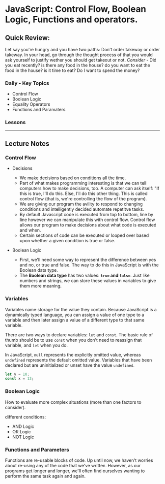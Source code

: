 # JavaScript: Control Flow, Boolean Logic, Functions and operators.

## Quick Review: 
Let say you're hungry and you have two paths: Don't order takeway or order takeway. 
In your head, go through the thought process of that you would ask yourself to justify wether you should get takeout or not. 
*Consider* - Did you eat recently? is there any food in the house? do you want to eat the food in the house? is it time to eat? Do I want to spend the money?

### Daily - Key Topics
- Control Flow
- Boolean Logic
- Equality Operators
- Functions and Paramaters

### Lessons

<hr>

## Lecture Notes

### Control Flow
- Decisions  
  - We make decisions based on conditions all the time. 
  - Part of what makes programming interesting is that we can tell computers how to make decisions, too. A computer can ask itself: "If this is true, I'll do this. Else, I'll do this other thing. This is called control flow (that is, we're controlling the flow of the program).
  - We are giving our program the avility to respond to changing conditions and intelligently decided automate repetitve tasks.
  - By default Javascript code is executed from top to bottom, line by line however we can manipulate this with control flow. Control flow allows our program to make decisions about what code is executed and when. 
  - Certain sections of code can be executed or looped over based upon whether a given condition is true or false.

- Boolean Logic
  - First, we'll need some way to represent the difference between yes and no, or true and false. The way to do this in JavaScript is with the Boolean data type.
  - The **Boolean data type** has two values: **`true` and `false`**. Just like numbers and strings, we can store these values in variables to give them more meaning.

### Variables

Variables name storage for the value they contain.  Because JavaScript is a dynamically typed language, you can assign a value of one type to a variable and
then later assign a value of a different type to that same variable. 

There are two ways to declare variables: `let` and `const`. The basic rule of thumb should be to use `const` when you don't need to reassign that variable, and `let` when you do. 

In JavaScript, `null` represents the explicitly omitted value, whereas
`undefined` represents the default omitted value.  Variables that have been
declared but are uninitialized or unset have the value `undefined`.

```js
let y = 10;
const x = 13;
```

### Boolean Logic
How to evaluate more complex situations (more than one factors to consider).

different conditions:

- AND Logic
- OR Logic
- NOT Logic


### Functions and Parameters 
Functions are re-usable blocks of code. Up until now, we haven't worries about re-using any of the code that we've written. However, as our programs get longer and longer, we'll often find ourselves wanting to perform the same task again and again.

